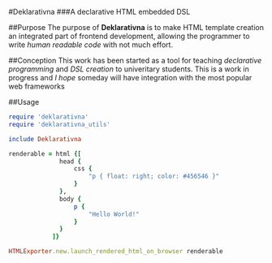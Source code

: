 #Deklarativna
###A declarative HTML embedded DSL

##Purpose
The purpose of **Deklarativna** is to make HTML template creation 
an integrated part of frontend development, allowing the programmer
to write *human readable code* with not much effort.

##Conception
This work has been started as a tool for teaching *declarative programming*
and *DSL creation* to univeritary students.
This is a work in progress and *I hope* someday will have integration
with the most popular web frameworks

##Usage
```ruby
require 'deklarativna'
require 'deklarativna_utils'

include Deklarativna

renderable = html {[
              head {
                  css {
                      "p { float: right; color: #456546 }"
                  }
              },
              body {
                  p {
                      "Hello World!"
                  }
              }
            ]}

HTMLExporter.new.launch_rendered_html_on_browser renderable
```
